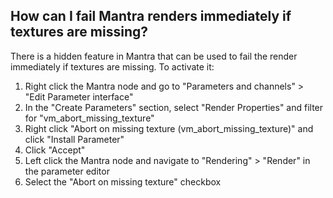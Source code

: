 ## How can I fail Mantra renders immediately if textures are missing?

There is a hidden feature in Mantra that can be used to fail the render immediately if textures are missing. To activate it:
1. Right click the Mantra node and go to "Parameters and channels" > "Edit Parameter interface"
2. In the "Create Parameters" section, select "Render Properties" and filter for "vm_abort_missing_texture"
3. Right click "Abort on missing texture (vm_abort_missing_texture)" and click "Install Parameter"
4. Click "Accept"
5. Left click the Mantra node and navigate to "Rendering" > "Render" in the parameter editor
6. Select the "Abort on missing texture" checkbox
